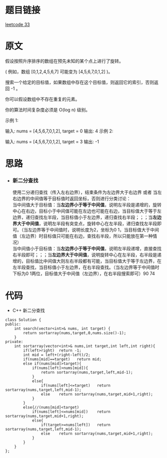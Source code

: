 # 题目链接
[leetcode 33](https://leetcode-cn.com/problems/search-in-rotated-sorted-array/)

# 原文
假设按照升序排序的数组在预先未知的某个点上进行了旋转。

( 例如，数组 [0,1,2,4,5,6,7] 可能变为 [4,5,6,7,0,1,2] )。

搜索一个给定的目标值，如果数组中存在这个目标值，则返回它的索引，否则返回 -1 。

你可以假设数组中不存在重复的元素。

你的算法时间复杂度必须是 O(log n) 级别。

示例 1:

输入: nums = [4,5,6,7,0,1,2], target = 0
输出: 4
示例 2:

输入: nums = [4,5,6,7,0,1,2], target = 3
输出: -1



# 思路
- ### **新二分查找**
  使用二分递归查找（传入左右边界），结束条件为左边界大于右边界 或者 当左右边界的中间值等于目标值时返回坐标，否则进行分类讨论：  
  当中间值大于目标值：当**左边界小于等于中间值**，说明左半段是递增的，旋转中心在右边，目标小于中间值可能在左边也可能在右边，当目标值大于等于左边界，递归查找左半段，当目标值小于左边界，递归查找右半段；；；当**左边界大于中间值**，说明左半段有突变点，旋转中心在左半段，递归查找左半段即可。（当左边界等于中间值时，说明长度为2，坐标为0 1，当目标值大于中间值（左边界）时目标值只可能在右边，查找右半段，所以只能放在第一种情况）    
  当中间值小于目标值：当**左边界小于等于中间值**，说明左半段递增，直接查找右半段即可；；；当**左边界大于中间值**，说明旋转中心在左半段，右半段是递增的，目标值比中间值大则左右半段都有可能，当目标值大于等于左边界，在左半段查找，当目标值小于左边界，在右半段查找。（当左边界等于中间值时下标为0 1两位，目标值大于中间值（左边界），在右半段搜索即可）90 74

# 代码
- C++ 新二分查找
```
class Solution {
public:
    int search(vector<int>& nums, int target) {
        return sortarray(nums,target,0,nums.size()-1);
    }
private:
    int sortarray(vector<int>& nums,int target,int left,int right){
        if(left>right)  return -1;
        int mid = left+(right-left)/2;
        if(nums[mid]==target)   return mid;
        else if(nums[mid]>target){
            if(nums[left]>nums[mid]){
                return sortarray(nums,target,left,mid-1);
            }
            else{
                if(nums[left]<=target)   return sortarray(nums,target,left,mid-1);
                else    return sortarray(nums,target,mid+1,right);
            }
        }
        else{//(nums[mid]<target)
            if(nums[left]<=nums[mid])    return sortarray(nums,target,mid+1,right);
            else{
                if(target>=nums[left])   return sortarray(nums,target,left,mid-1);
                else    return sortarray(nums,target,mid+1,right);
            }
        }
    }
};
```